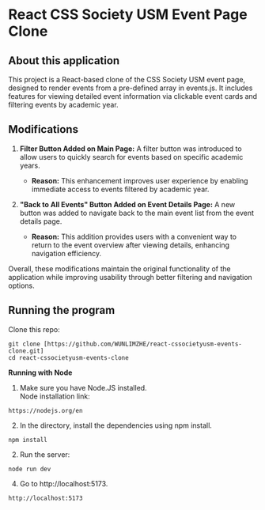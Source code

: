 # React CSS Society USM Event Page Clone

About this application
-------------------------------------------------------
This project is a React-based clone of the CSS Society USM event page, designed to render events from a pre-defined array in events.js. It includes features for viewing detailed event information via clickable event cards and filtering events by academic year.

Modifications
-------------------------------------------------------
1. **Filter Button Added on Main Page:** A filter button was introduced to allow users to quickly search for events based on specific academic years.
   - **Reason:** This enhancement improves user experience by enabling immediate access to events filtered by academic year.

2. **"Back to All Events" Button Added on Event Details Page:** A new button was added to navigate back to the main event list from the event details page.
   - **Reason:** This addition provides users with a convenient way to return to the event overview after viewing details, enhancing navigation efficiency.

Overall, these modifications maintain the original functionality of the application while improving usability through better filtering and navigation options.

Running the program
-------------------------------------------------------
Clone this repo:
```
git clone [https://github.com/WUNLIMZHE/react-cssocietyusm-events-clone.git]
cd react-cssocietyusm-events-clone
```
**Running with Node** <br/>
1. Make sure you have Node.JS installed.<br/>
Node installation link: <br/>
```
https://nodejs.org/en
```

2. In the directory, install the dependencies using npm install.<br/>
```
npm install
```

2. Run the server:<br/>
```
node run dev
```

4. Go to http://localhost:5173.
```
http://localhost:5173
```
